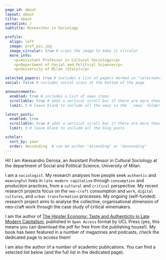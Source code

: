 ```yaml
---
page_id: about
layout: about
title: about
permalink: /
subtitle: Researcher in Sociology

profile:
  align: left
  image: prof_pic.jpg
  image_circular: true # crops the image to make it circular
  more_info:
    <p>Assistant Professor in Cultural Sociology</p>
    <p>Department of Social and Political Science</p>
    <p>University of Milan (Italy)</p>

selected_papers: true # includes a list of papers marked as "selected={true}"
social: false # includes social icons at the bottom of the page

announcements:
  enabled: true # includes a list of news items
  scrollable: true # adds a vertical scroll bar if there are more than 3 news items
  limit: 5 # leave blank to include all the news in the `_news` folder

latest_posts:
  enabled: true
  scrollable: true # adds a vertical scroll bar if there are more than 3 new posts items
  limit: 3 # leave blank to include all the blog posts

scholar:
  sort_by: year
  order: descending  # can be either "ascending" or "descending"
---
```


Hi! I am Alessandro Gerosa, an Assistant Professor in Cultural Sociology at the department of Social and Political Science, University of Milan.

I am a `sociologist`. My research analyses how people seek `authentic` and `meaningful` lives in `late modern capitalism` through `consumption` and production practices, from a `cultural` and `critical` perspective. My recent research projects focus on the `neo-craft` consumption and `work`, `digital cultures`, and `urban transformation` processes. My ongoing (self-funded) research project aims to analyse the collective, organisational dimension of neo-craft work through the case study of critical winemakers.

I am the author of [The Hipster Economy: Taste and Authenticity in Late Modern Capitalism](https://www.uclpress.co.uk/products/230904), published in `Open Access` format by UCL Press (yes, this means you can download the pdf for free from the publishing house!). My book has been featured in a number of magazines and podcasts, check the dedicated page to access them!

I am also the author of a number of academic publications. You can find a selected list below (and the full list in the dedicated page).
